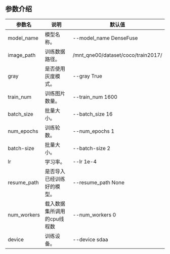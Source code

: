 ## 参数介绍

参数名 | 说明 | 默认值
-----------------|-----------------|-----------------
model_name |模型名称。 | --model_name DenseFuse
image_path |训练数据路径。 | /mnt_qne00/dataset/coco/train2017/
gray |是否使用灰度模式。 | --gray True
train_num| 训练图片数量。 | --train_num 1600
batch_size| 批量大小。 | --batch_size 16
num_epochs | 训练轮数。 | --num_epochs 1
batch-size | 批量大小。| --batch-size 2
lr | 学习率。| --lr 1e-4
resume_path | 是否导入已经训练好的模型。|--resume_path None
num_workers | 载入数据集所调用的cpu线程数 | --num_workers 0
device|训练设备。| --device sdaa